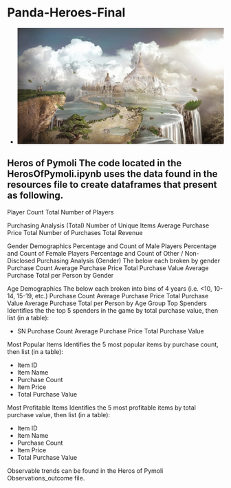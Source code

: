 # Panda-Heroes-Final

+ ![](Images/Fantasy.png)

## Heros of Pymoli The code located in the HerosOfPymoli.ipynb uses the data found in the resources file to create dataframes that present as following.

Player Count Total Number of Players

Purchasing Analysis (Total) Number of Unique Items Average Purchase Price Total Number of Purchases Total Revenue

Gender Demographics Percentage and Count of Male Players Percentage and Count of Female Players Percentage and Count of Other / Non-Disclosed
Purchasing Analysis (Gender) The below each broken by gender Purchase Count Average Purchase Price Total Purchase Value Average Purchase Total per Person by Gender

Age Demographics The below each broken into bins of 4 years (i.e. <10, 10-14, 15-19, etc.) Purchase Count Average Purchase Price Total Purchase Value Average Purchase Total per Person by Age Group
Top Spenders Identifies the the top 5 spenders in the game by total purchase value, then list (in a table): 
* SN Purchase Count Average Purchase Price Total Purchase Value

Most Popular Items Identifies the 5 most popular items by purchase count, then list (in a table): 
* Item ID 
* Item Name 
* Purchase Count 
* Item Price 
* Total Purchase Value

Most Profitable Items Identifies the 5 most profitable items by total purchase value, then list (in a table): 
* Item ID 
* Item Name 
* Purchase Count 
* Item Price 
* Total Purchase Value

Observable trends can be found in the Heros of Pymoli Observations_outcome file.
